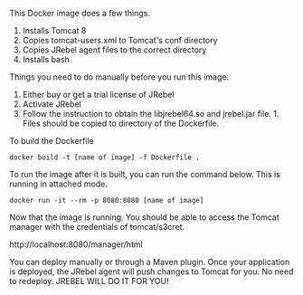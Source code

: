 This Docker image does a few things.

1. Installs Tomcat 8
1. Copies tomcat-users.xml to Tomcat's conf directory
1. Copies JRebel agent files to the correct directory
1. Installs bash


Things you need to do manually before you run this image.

1. Either buy or get a trial license of JRebel
1. Activate JRebel
1. Follow the instruction to obtain the libjrebel64.so and jrebel.jar file.  1. Files should be copied to directory of the Dockerfile.

To build the Dockerfile

```
docker build -t [name of image] -f Dockerfile .
```

To run the image after it is built, you can run the command below.  This is running in attached mode.

```
docker run -it --rm -p 8080:8080 [name of image]
```

Now that the image is running.  You should be able to access the Tomcat manager with the credentials of tomcat/s3cret.

http://localhost:8080/manager/html


You can deploy manually or through a Maven plugin.  Once your application is deployed, the JRebel agent will push changes to Tomcat for you.  No need to redeploy.  JREBEL WILL DO IT FOR YOU!




